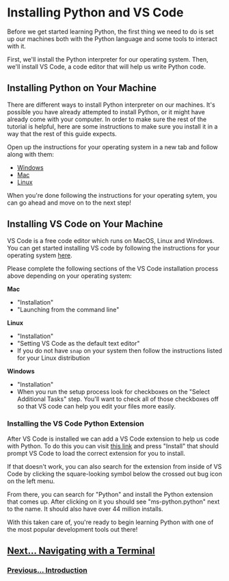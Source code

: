 # Installing Python and VS Code

Before we get started learning Python, the first thing we need to do is set up our machines both with the Python language and some tools to interact with it.

First, we'll install the Python interpreter for our operating system. Then, we'll install VS Code, a code editor that will help us write Python code.  

## Installing Python on Your Machine

There are different ways to install Python interpreter on our machines. It's possible you have already attempted to install Python, or it might have already come with your computer. In order to make sure the rest of the tutorial is helpful, here are some instructions to make sure you install it in a way that the rest of this guide expects.

Open up the instructions for your operating system in a new tab and follow along with them:

- [Windows](/installation/windows-installation.md)
- [Mac](/installation/mac-installation.md)
- [Linux](/installation/linux-installation.md)

When you're done following the instructions for your operating sytem, you can go ahead and move on to the next step!

## Installing VS Code on Your Machine

VS Code is a free code editor which runs on MacOS, Linux and Windows. You can get started installing VS code by following the instructions for your operating system [here](https://code.visualstudio.com/docs/setup/setup-overview).

Please complete the following sections of the VS Code installation process above depending on your operating system:

**Mac**
- "Installation"
- "Launching from the command line"

**Linux** 
- "Installation"
- "Setting VS Code as the default text editor"
- If you do not have `snap` on your system then follow the instructions listed for your Linux distribution

**Windows**
- "Installation"
- When you run the setup process look for checkboxes on the "Select Additional Tasks" step. You'll want to check all of those checkboxes off so that VS code can help you edit your files more easily.

### Installing the VS Code Python Extension 

After VS Code is installed we can add a VS Code extension to help us code with Python. To do this you can visit [this link](https://marketplace.visualstudio.com/items?itemName=ms-python.python) and press "Install" that should prompt VS Code to load the correct extension for you to install.

If that doesn't work, you can also search for the extension from inside of VS Code by clicking the square-looking symbol below the crossed out bug icon on the left menu.

From there, you can search for "Python" and install the Python extension that comes up. After clicking on it you should see "ms-python.python" next to the name. It should also have over 44 million installs.

With this taken care of, you're ready to begin learning Python with one of the most popular development tools out there!

## [Next... Navigating with a Terminal](navigating-with-a-terminal.md)

### [Previous... Introduction](introduction.md)